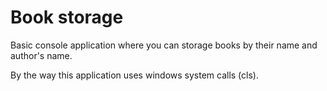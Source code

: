 # Book storage

Basic console application where you can storage books by their name and author's name.

By the way this application uses windows system calls (cls).